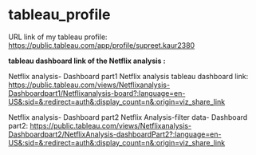 # tableau_profile
URL link of my tableau profile: https://public.tableau.com/app/profile/supreet.kaur2380


**tableau dashboard link of the Netflix analysis :**

Netflix analysis- Dashboard part1
Netflix analysis tableau dashboard link: https://public.tableau.com/views/Netflixanalysis-Dashboardpart1/Netflixanalysis-board?:language=en-US&:sid=&:redirect=auth&:display_count=n&:origin=viz_share_link

Netflix analysis- Dashboard part2
Netflix Analysis-filter data- Dashboard part2: https://public.tableau.com/views/Netflixanalysis-Dashboardpart2/NetflixAnalysis-dashboardPart2?:language=en-US&:sid=&:redirect=auth&:display_count=n&:origin=viz_share_link
